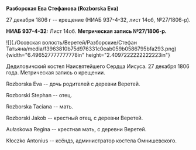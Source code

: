 **Разборская Ева Стефанова (Rozborska Eva)**

27 декабря 1806 г -- крещение (НИАБ 937-4-32, лист 14об, №27/1806-р).

**НИАБ 937-4-32:** Лист 14об. **Метрическая запись №27/1806-р.**

![](./Осовская волость/Веретей/Разборские/Стефан Татьяна/media/f3963810b75d976331c0eab059b0586795bfa293.png){width="6.496527777777778in"
height="2.4097222222222223in"}

Дедиловичский костел Наисвятейшего Сердца Иисуса. 27 декабря 1806 года.
Метрическая запись о крещении.

Rozborska Eva -- дочь родителей с деревни Веретей.

Rozborski Stephan -- отец.

Rozborska Taciana -- мать.

Rozborski Jakob -- крестный отец, с деревни Веретей.

Aułaskowa Regina -- крестная мать, с деревни Веретей.

Kłoczko Antonius -- ксёндз, администратор костела Омнишевского.
